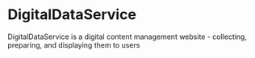 # DigitalDataService #
DigitalDataService is a digital content management website - collecting, preparing, and displaying them to users
